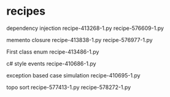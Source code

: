 recipes
=======

dependency injection
	recipe-413268-1.py
	recipe-576609-1.py

memento closure
	recipe-413838-1.py
	recipe-576977-1.py

First class enum
	recipe-413486-1.py

c# style events
	recipe-410686-1.py

exception based case simulation
	recipe-410695-1.py

topo sort
	recipe-577413-1.py
	recipe-578272-1.py

